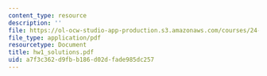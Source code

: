 ```yaml
---
content_type: resource
description: ''
file: https://ol-ocw-studio-app-production.s3.amazonaws.com/courses/24-242-logic-ii-spring-2004/a7f3c362d9fbb186d02dfade985dc257_hw1_solutions.pdf
file_type: application/pdf
resourcetype: Document
title: hw1_solutions.pdf
uid: a7f3c362-d9fb-b186-d02d-fade985dc257
---
```

